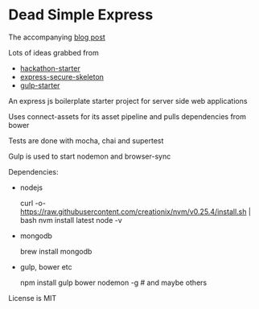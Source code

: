 # Dead Simple Express

The accompanying [blog post](http://www.softwaresecured.com/2015/04/08/secure-your-js-express-code/)

Lots of ideas grabbed from

- [hackathon-starter](https://github.com/sahat/hackathon-starter)
- [express-secure-skeleton](https://github.com/evilpacket/express-secure-skeleton)
- [gulp-starter](https://github.com/greypants/gulp-starter)

An express js boilerplate starter project for server side web applications

Uses connect-assets for its asset pipeline and pulls dependencies from bower

Tests are done with mocha, chai and supertest

Gulp is used to start nodemon and browser-sync

Dependencies:

- nodejs 

    curl -o- https://raw.githubusercontent.com/creationix/nvm/v0.25.4/install.sh | bash
    nvm install latest
    node -v

- mongodb

    brew install mongodb

- gulp, bower etc 

    npm install gulp bower nodemon -g  # and maybe others

License is MIT
